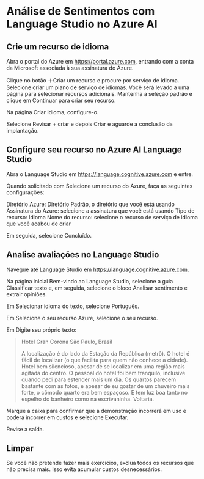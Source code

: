 # Análise de Sentimentos com Language Studio no Azure AI

## Crie um recurso de idioma

Abra o portal do Azure em https://portal.azure.com, entrando com a conta da Microsoft associada à sua assinatura do Azure.

Clique no botão ＋Criar um recurso e procure por serviço de idioma. Selecione criar um plano de serviço de idiomas. Você será levado a uma página para selecionar recursos adicionais. Mantenha a seleção padrão e clique em Continuar para criar seu recurso.

Na página Criar Idioma, configure-o.

Selecione Revisar + criar e depois Criar e aguarde a conclusão da implantação.

## Configure seu recurso no Azure AI Language Studio

Abra o Language Studio em https://language.cognitive.azure.com e entre.

Quando solicitado com Selecione um recurso do Azure, faça as seguintes configurações:

Diretório Azure: Diretório Padrão, o diretório que você está usando
Assinatura do Azure: selecione a assinatura que você está usando
Tipo de recurso: Idioma
Nome do recurso: selecione o recurso de serviço de idioma que você acabou de criar

Em seguida, selecione Concluído.

## Analise avaliações no Language Studio

Navegue até Language Studio em https://language.cognitive.azure.com.

Na página inicial Bem-vindo ao Language Studio, selecione a guia Classificar texto e, em seguida, selecione o bloco Analisar sentimento e extrair opiniões.

Em Selecionar idioma do texto, selecione Português.

Em Selecione o seu recurso Azure, selecione o seu recurso.

Em Digite seu próprio texto:

> Hotel Gran Corona
> São Paulo, Brasil
> 
> A localização é do lado da Estação da República (metrô). O hotel é fácil de localizar (o que facilita para quem não conhece a cidade). Hotel bem silencioso, apesar de se localizar em uma região mais agitada do centro. O pessoal do hotel foi bem tranquilo, inclusive quando pedi para estender mais um dia. Os quartos parecem bastante com as fotos, e apesar de eu gostar de um chuveiro mais forte, o cômodo quarto era bem espaçoso. E tem luz boa tanto no espelho do banheiro como na escrivaninha. Voltaria.

Marque a caixa para confirmar que a demonstração incorrerá em uso e poderá incorrer em custos e selecione Executar.

Revise a saída. 

## Limpar

Se você não pretende fazer mais exercícios, exclua todos os recursos que não precisa mais. Isso evita acumular custos desnecessários.
